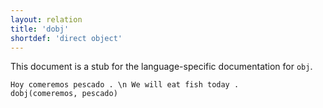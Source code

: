 ```yaml
---
layout: relation
title: 'dobj'
shortdef: 'direct object'
---
```


This document is a stub for the language-specific documentation
for `obj`.


~~~ sdparse
Hoy comeremos pescado . \n We will eat fish today .
dobj(comeremos, pescado)
~~~
<!-- Interlanguage links updated Út zář 29 20:23:39 CEST 2020 -->
